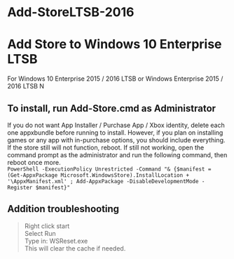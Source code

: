 # Add-StoreLTSB-2016
# Add Store to Windows 10 Enterprise LTSB  
For Windows 10 Enterprise 2015 / 2016 LTSB or Windows Enterprise 2015 / 2016 LTSB N  
## To install, run Add-Store.cmd as Administrator  
If you do not want App Installer / Purchase App / Xbox identity, delete each one appxbundle before running to install. However, if you plan on installing games or any app with in-purchase options, you should include everything.  
If the store still will not function, reboot. If still not working, open the command prompt as the administrator and run the following command, then reboot once more.  
```PowerShell -ExecutionPolicy Unrestricted -Command "& {$manifest = (Get-AppxPackage Microsoft.WindowsStore).InstallLocation + '\AppxManifest.xml' ; Add-AppxPackage -DisableDevelopmentMode -Register $manifest}"```    
## Addition troubleshooting    
>Right click start  
Select Run  
Type in: WSReset.exe  
This will clear the cache if needed. 
